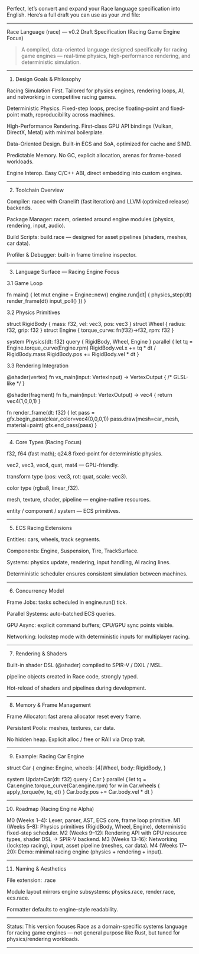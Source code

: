 Perfect, let’s convert and expand your Race language specification into English. Here’s a full draft you can use as your .md file:


---

Race Language (race) — v0.2 Draft Specification (Racing Game Engine Focus)

> A compiled, data-oriented language designed specifically for racing game engines — real-time physics, high-performance rendering, and deterministic simulation.




---

1) Design Goals & Philosophy

Racing Simulation First. Tailored for physics engines, rendering loops, AI, and networking in competitive racing games.

Deterministic Physics. Fixed-step loops, precise floating-point and fixed-point math, reproducibility across machines.

High-Performance Rendering. First-class GPU API bindings (Vulkan, DirectX, Metal) with minimal boilerplate.

Data-Oriented Design. Built-in ECS and SoA, optimized for cache and SIMD.

Predictable Memory. No GC, explicit allocation, arenas for frame-based workloads.

Engine Interop. Easy C/C++ ABI, direct embedding into custom engines.



---

2) Toolchain Overview

Compiler: racec with Cranelift (fast iteration) and LLVM (optimized release) backends.

Package Manager: racem, oriented around engine modules (physics, rendering, input, audio).

Build Scripts: build.race — designed for asset pipelines (shaders, meshes, car data).

Profiler & Debugger: built-in frame timeline inspector.



---

3) Language Surface — Racing Engine Focus

3.1 Game Loop

fn main() {
    let mut engine = Engine::new()
    engine.run(|dt| {
        physics_step(dt)
        render_frame(dt)
        input_poll()
    })
}

3.2 Physics Primitives

struct RigidBody { mass: f32, vel: vec3, pos: vec3 }
struct Wheel { radius: f32, grip: f32 }
struct Engine { torque_curve: fn(f32)->f32, rpm: f32 }

system Physics(dt: f32) query { RigidBody, Wheel, Engine } parallel {
    let tq = Engine.torque_curve(Engine.rpm)
    RigidBody.vel.x += tq * dt / RigidBody.mass
    RigidBody.pos += RigidBody.vel * dt
}

3.3 Rendering Integration

@shader(vertex)
fn vs_main(input: VertexInput) -> VertexOutput { /* GLSL-like */ }

@shader(fragment)
fn fs_main(input: VertexOutput) -> vec4 { return vec4(1,0,0,1) }

fn render_frame(dt: f32) {
    let pass = gfx.begin_pass(clear_color=vec4(0,0,0,1))
    pass.draw(mesh=car_mesh, material=paint)
    gfx.end_pass(pass)
}


---

4) Core Types (Racing Focus)

f32, f64 (fast math); q24.8 fixed-point for deterministic physics.

vec2, vec3, vec4, quat, mat4 — GPU-friendly.

transform type (pos: vec3, rot: quat, scale: vec3).

color type (rgba8, linear_f32).

mesh, texture, shader, pipeline — engine-native resources.

entity / component / system — ECS primitives.



---

5) ECS Racing Extensions

Entities: cars, wheels, track segments.

Components: Engine, Suspension, Tire, TrackSurface.

Systems: physics update, rendering, input handling, AI racing lines.

Deterministic scheduler ensures consistent simulation between machines.



---

6) Concurrency Model

Frame Jobs: tasks scheduled in engine.run() tick.

Parallel Systems: auto-batched ECS queries.

GPU Async: explicit command buffers; CPU/GPU sync points visible.

Networking: lockstep mode with deterministic inputs for multiplayer racing.



---

7) Rendering & Shaders

Built-in shader DSL (@shader) compiled to SPIR-V / DXIL / MSL.

pipeline objects created in Race code, strongly typed.

Hot-reload of shaders and pipelines during development.



---

8) Memory & Frame Management

Frame Allocator: fast arena allocator reset every frame.

Persistent Pools: meshes, textures, car data.

No hidden heap. Explicit alloc / free or RAII via Drop trait.



---

9) Example: Racing Car Engine

struct Car {
    engine: Engine,
    wheels: [4]Wheel,
    body: RigidBody,
}

system UpdateCar(dt: f32) query { Car } parallel {
    let tq = Car.engine.torque_curve(Car.engine.rpm)
    for w in Car.wheels {
        apply_torque(w, tq, dt)
    }
    Car.body.pos += Car.body.vel * dt
}


---

10) Roadmap (Racing Engine Alpha)

M0 (Weeks 1–4): Lexer, parser, AST, ECS core, frame loop primitive.
M1 (Weeks 5–8): Physics primitives (RigidBody, Wheel, Engine), deterministic fixed-step scheduler.
M2 (Weeks 9–12): Rendering API with GPU resource types, shader DSL → SPIR-V backend.
M3 (Weeks 13–16): Networking (lockstep racing), input, asset pipeline (meshes, car data).
M4 (Weeks 17–20): Demo: minimal racing engine (physics + rendering + input).


---

11) Naming & Aesthetics

File extension: .race

Module layout mirrors engine subsystems: physics.race, render.race, ecs.race.

Formatter defaults to engine-style readability.



---

Status: This version focuses Race as a domain-specific systems language for racing game engines — not general purpose like Rust, but tuned for physics/rendering workloads.


---

